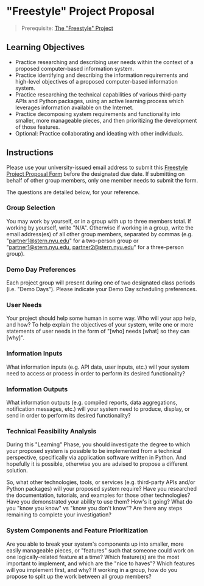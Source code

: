 # "Freestyle" Project Proposal

> Prerequisite: [The "Freestyle" Project](README.md)

## Learning Objectives

  + Practice researching and describing user needs within the context of a proposed computer-based information system.
  + Practice identifying and describing the information requirements and high-level objectives of a proposed computer-based information system.
  + Practice researching the technical capabilities of various third-party APIs and Python packages, using an active learning process which leverages information available on the Internet.
  + Practice decomposing system requirements and functionality into smaller, more manageable pieces, and then prioritizing the development of those features.
  + Optional: Practice collaborating and ideating with other individuals.

## Instructions

Please use your university-issued email address to submit this [Freestyle Project Proposal Form](https://forms.gle/bhEN7PY5ZBeg5jjn9) before the designated due date. If submitting on behalf of other group members, only one member needs to submit the form.

The questions are detailed below, for your reference.

### Group Selection

You may work by yourself, or in a group with up to three members total. If working by yourself, write "N/A". Otherwise if working in a group, write the email address(es) of all other group members, separated by commas (e.g. "partner1@stern.nyu.edu" for a two-person group or "partner1@stern.nyu.edu, partner2@stern.nyu.edu" for a three-person group).

### Demo Day Preferences

Each project group will present during one of two designated class periods (i.e. "Demo Days"). Please indicate your Demo Day scheduling preferences.

### User Needs

Your project should help some human in some way. Who will your app help, and how? To help explain the objectives of your system, write one or more statements of user needs in the form of "[who] needs [what] so they can [why]".

### Information Inputs

What information inputs (e.g. API data, user inputs, etc.) will your system need to access or process in order to perform its desired functionality?

### Information Outputs

What information outputs (e.g. compiled reports, data aggregations, notification messages, etc.) will your system need to produce, display, or send in order to perform its desired functionality?

### Technical Feasibility Analysis

During this "Learning" Phase, you should investigate the degree to which your proposed system is possible to be implemented from a technical perspective, specifically via application software written in Python. And hopefully it is possible, otherwise you are advised to propose a different solution.

So, what other technologies, tools, or services (e.g. third-party APIs and/or Python packages) will your proposed system require? Have you researched the documentation, tutorials, and examples for those other technologies? Have you demonstrated your ability to use them? How's it going? What do you "know you know" vs "know you don't know"? Are there any steps remaining to complete your investigation?

### System Components and Feature Prioritization

Are you able to break your system's components up into smaller, more easily manageable pieces, or "features" such that someone could work on one logically-related feature at a time? Which feature(s) are the most important to implement, and which are the "nice to haves"? Which features will you implement first, and why? If working in a group, how do you propose to split up the work between all group members?
